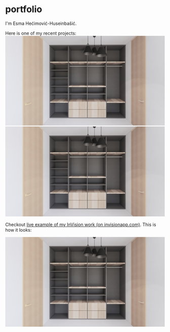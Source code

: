 # portfolio

I'm Esma Hećimović-Huseinbašić.

Here is one of my recent projects:
![poz-5b.jpg](/img/poz-5b.jpg) ![poz-5b.jpg](/img/poz-5b.jpg)

Checkout [live example of my InVision work (on invisionapp.com)](https://esmaheimovihuseinbai762888.invisionapp.com/overview/Trannel-ck5i039fi08hl01adgoizw45a/screens?v=YsWUxV1ZUe8gma5fe9gQVA%3D%3D&linkshare=urlcopied). This is how it looks:

![poz-5b.jpg](/img/poz-5b.jpg)

